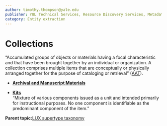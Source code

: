 ```yaml
---
author: timothy.thompson@yale.edu
publisher: YUL Technical Services, Resource Discovery Services, Metadata Services Unit
category: Entity extraction
---
```


# Collections

“Accumulated groups of objects or materials having a focal characteristic and that have been brought together by an individual or organization. A collection comprises multiple items that are conceptually or physically arranged together for the purpose of cataloging or retrieval” \([AAT](http://www.getty.edu/vow/AATFullDisplay?find=&logic=AND&note=&subjectid=300025976)\).

-   **[Archival and Manuscript Materials](../../tasks/supertypes/archivalandmanuscriptmaterials.md)**  

-   **[Kits](../../tasks/supertypes/kits.md)**  
 “Mixture of various components issued as a unit and intended primarily for instructional purposes. No one component is identifiable as the predominant component of the item.”

**Parent topic:**[LUX supertype taxonomy](../../tasks/supertypes/supertypes.md)


